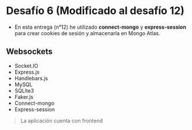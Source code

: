 # Desafío 6 (Modificado al desafío 12)

* En esta entrega (n°12) he utilizado **connect-mongo** y **express-session** para crear cookies de sesión y almacenarla en Mongo Atlas.

## Websockets

* Socket.IO
* Express.js
* Handlebars.js
* MySQL
* SQLite3
* Faker.js
* Connect-mongo
* Express-session

 > La aplicación cuenta con frontend
